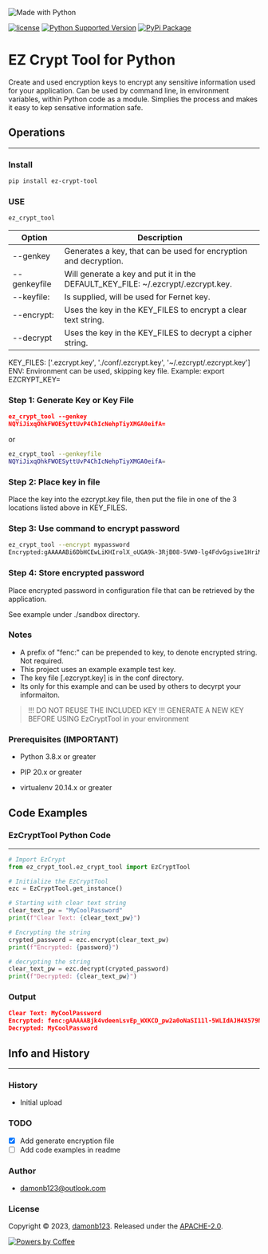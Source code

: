 ![Made with Python][7]

[![license][5]][6]
[![Python Supported Version][1]][2]
[![PyPi Package][3]][4]

[1]: https://img.shields.io/badge/python-3.11%3E-blue
[2]: https://www.python.org/downloads/release/python-3111/
[3]: https://img.shields.io/pypi/v/pip.svg
[4]: https://pypi.org/project/pip/
[5]: https://img.shields.io/badge/License-Apache_2.0-blue.svg
[6]: http://www.apache.org/licenses/LICENSE-2.0
[7]: https://forthebadge.com/images/badges/made-with-python.svg
[8]: https://forthebadge.com/images/badges/powered-by-coffee.svg
[9]: https://www.peets.com/products/big-bang

# EZ Crypt Tool for Python

Create and used encryption keys to encrypt any sensitive information used for your application.  Can be used by command line, in environment variables, within Python code as a module.  Simplies the process and makes it easy to kep sensative information safe.

## Operations

___

### Install

```sh
pip install ez-crypt-tool
```

### USE

```sh
ez_crypt_tool
```

| Option | Description |
| ------| -----------|
| --genkey   | Generates a key, that can be used for encryption and decryption. |
| --genkeyfile | Will generate a key and put it in the DEFAULT_KEY_FILE: ~/.ezcrypt/.ezcrypt.key.
| --keyfile:    | Is supplied, will be used for Fernet key. |
| --encrypt: | Uses the key in the KEY_FILES to encrypt a clear text string.|
| --decrypt | Uses the key in the KEY_FILES to decrypt a cipher string. |



KEY_FILES: ['.ezcrypt.key', './conf/.ezcrypt.key', '~/.ezcrypt/.ezcrypt.key']
ENV: Environment can be used, skipping key file.  Example: export EZCRYPT_KEY=<key>

### Step 1:  Generate Key or Key File

```json
ez_crypt_tool --genkey
NQYiJixqOhkFWOESyttUvP4ChIcNehpTiyXMGA0eifA=
```

or

```sh
ez_crypt_tool --genkeyfile
NQYiJixqOhkFWOESyttUvP4ChIcNehpTiyXMGA0eifA=
```


### Step 2:  Place key in file

Place the key into the ezcrypt.key file, then put the file in one of the 3 locations listed above in KEY_FILES.

### Step 3: Use command to encrypt password

```sh
ez_crypt_tool --encrypt mypassword
Encrypted:gAAAAABi6DbHCEwLiKHIrolX_oUGA9k-3RjB08-5VW0-lg4FdvGgsiwe1HriMkhLfWRFnMJsbJRvmpULEHbu2Q_EQbFDWaPBxA==
```

### Step 4: Store encrypted password

Place encrypted password in configuration file that can be retrieved by the application.

See example under ./sandbox directory.

### Notes

* A prefix of "fenc:<key>" can be prepended to key, to denote encrypted string.  Not required.
* This project uses an example example test key.
* The key file [.ezcrypt.key] is in the conf directory.
* Its only for this example and can be used by others to decyrpt your informaiton.

> !!! DO NOT REUSE THE INCLUDED KEY !!!
> GENERATE A NEW KEY BEFORE USING EzCryptTool in your environment

### Prerequisites  (IMPORTANT)

* Python 3.8.x or greater

* PIP 20.x or greater
* virtualenv 20.14.x or greater

## Code Examples

### EzCryptTool Python Code

___

```python
# Import EzCrypt
from ez_crypt_tool.ez_crypt_tool import EzCryptTool

# Initialize the EzCryptTool
ezc = EzCryptTool.get_instance()

# Starting with clear text string
clear_text_pw = "MyCoolPassword"
print(f"Clear Text: {clear_text_pw}")

# Encrypting the string
crypted_password = ezc.encrypt(clear_text_pw)
print(f"Encrypted: {password}")

# decrypting the string
clear_text_pw = ezc.decrypt(crypted_password)
print(f"Decrypted: {clear_text_pw}")

```

### Output

```json
Clear Text: MyCoolPassword
Encrypted: fenc:gAAAAABjk4vdeenLsvEp_WXKCD_pw2a0oNaSI11l-5WLIdAJH4X579N8GOyYHefEPeR03yJymwoViqba9jBWucKHc4ffoev7Eyyn3O7wx3LmyUqRznut8Cw=
Decrypted: MyCoolPassword
```

## Info and History

___

### History

* Initial upload

### TODO

* [X] Add generate encryption file
* [ ] Add code examples in readme

### Author

* [damonb123@outlook.com](https://github.com/damonb123)

### License

Copyright © 2023, [damonb123](https://github.com/damonb123).
Released under the [APACHE-2.0](LICENSE).

[![Powers by Coffee][8]][9]
